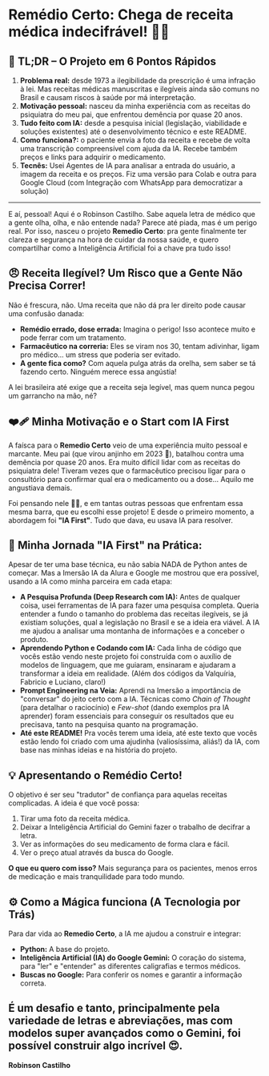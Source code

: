 # Remédio Certo: Chega de receita médica indecifrável! 💊✨

## 📌 TL;DR – O Projeto em 6 Pontos Rápidos

1. **Problema real:** desde 1973 a ilegibilidade da prescrição é uma infração à lei. Mas receitas médicas manuscritas e ilegíveis ainda são comuns no Brasil e causam riscos à saúde por má interpretação.
2. **Motivação pessoal:** nasceu da minha experiência com as receitas do psiquiatra do meu pai, que enfrentou demência por quase 20 anos.
3. **Tudo feito com IA:** desde a pesquisa inicial (legislação, viabilidade e soluções existentes) até o desenvolvimento técnico e este README.
4. **Como funciona?:** o paciente envia a foto da receita e recebe de volta uma transcrição compreensível com ajuda da IA. Recebe também preços e links para adquirir o medicamento.
5. **Tecnês:**  Usei Agentes de IA para analisar a entrada do usuário, a imagem da receita e os preços. Fiz uma versão para Colab e outra para Google Cloud (com Integração com WhatsApp para democratizar a solução)

---

E aí, pessoal! Aqui é o Robinson Castilho. Sabe aquela letra de médico que a gente olha, olha, e não entende nada? Parece até piada, mas é um perigo real. Por isso, nasceu o projeto **Remedio Certo**: pra gente finalmente ter clareza e segurança na hora de cuidar da nossa saúde, e quero compartilhar como a Inteligência Artificial foi a chave pra tudo isso!

## 😠 Receita Ilegível? Um Risco que a Gente Não Precisa Correr!

Não é frescura, não. Uma receita que não dá pra ler direito pode causar uma confusão danada:
* **Remédio errado, dose errada:** Imagina o perigo! Isso acontece muito e pode ferrar com um tratamento.
* **Farmacêutico na correria:** Eles se viram nos 30, tentam adivinhar, ligam pro médico... um stress que poderia ser evitado.
* **A gente fica como?** Com aquela pulga atrás da orelha, sem saber se tá fazendo certo. Ninguém merece essa angústia!

A lei brasileira até exige que a receita seja legível, mas quem nunca pegou um garrancho na mão, né?

## ❤️‍🩹 Minha Motivação e o Start com IA First

A faísca para o **Remedio Certo** veio de uma experiência muito pessoal e marcante. Meu pai (que virou anjinho em 2023 🙏), batalhou contra uma demência por quase 20 anos. Era muito difícil lidar com as receitas do psiquiatra dele! Tiveram vezes que o farmacêutico precisou ligar para o consultório para confirmar qual era o medicamento ou a dose... Aquilo me angustiava demais.

Foi pensando nele 👼🏻, e em tantas outras pessoas que enfrentam essa mesma barra, que eu escolhi esse projeto! E desde o primeiro momento, a abordagem foi **"IA First"**. Tudo que dava, eu usava IA para resolver.

## 🚀 Minha Jornada "IA First" na Prática:

Apesar de ter uma base técnica, eu não sabia NADA de Python antes de começar. Mas a Imersão IA da Alura e Google me mostrou que era possível, usando a IA como minha parceira em cada etapa:

* **A Pesquisa Profunda (Deep Research com IA):** Antes de qualquer coisa, usei ferramentas de IA para fazer uma pesquisa completa. Queria entender a fundo o tamanho do problema das receitas ilegíveis, se já existiam soluções, qual a legislação no Brasil e se a ideia era viável. A IA me ajudou a analisar uma montanha de informações e a conceber o produto.
* **Aprendendo Python e Codando com IA:** Cada linha de código que vocês estão vendo neste projeto foi construída com o auxílio de modelos de linguagem, que me guiaram, ensinaram e ajudaram a transformar a ideia em realidade. (Além dos códigos da Valquíria, Fabricio e Luciano, claro!)
* **Prompt Engineering na Veia:** Aprendi na Imersão a importância de "conversar" do jeito certo com a IA. Técnicas como *Chain of Thought* (para detalhar o raciocínio) e *Few-shot* (dando exemplos pra IA aprender) foram essenciais para conseguir os resultados que eu precisava, tanto na pesquisa quanto na programação.
* **Até este README!** Pra vocês terem uma ideia, até este texto que vocês estão lendo foi criado com uma ajudinha (valiosíssima, aliás!) da IA, com base nas minhas ideias e na história do projeto.

## 💡 Apresentando o Remédio Certo!

O objetivo é ser seu "tradutor" de confiança para aquelas receitas complicadas. A ideia é que você possa:
1.  Tirar uma foto da receita médica.
2.  Deixar a Inteligência Artificial do Gemini fazer o trabalho de decifrar a letra.
3.  Ver as informações do seu medicamento de forma clara e fácil.
4.  Ver o preço atual através da busca do Google.

**O que eu quero com isso?** Mais segurança para os pacientes, menos erros de medicação e mais tranquilidade para todo mundo.

## ⚙️ Como a Mágica funciona (A Tecnologia por Trás)

Para dar vida ao **Remedio Certo**, a IA me ajudou a construir e integrar:
* **Python:** A base do projeto.
* **Inteligência Artificial (IA) do Google Gemini:** O coração do sistema, para "ler" e "entender" as diferentes caligrafias e termos médicos.
* **Buscas no Google:** Para conferir os nomes e garantir a informação correta.

É um desafio e tanto, principalmente pela variedade de letras e abreviações, mas com modelos super avançados como o Gemini, foi possível construir algo incrível 😍.
---

**Robinson Castilho**
